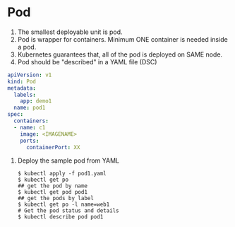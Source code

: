 # Pod

1. The smallest deployable unit is pod.
1. Pod is wrapper for containers. Minimum ONE container is needed inside a pod.
1. Kubernetes guarantees that, all of the pod is deployed on SAME node.
1. Pod should be "described" in a YAML file (DSC)

```yaml
apiVersion: v1
kind: Pod
metadata:
  labels:
    app: demo1
  name: pod1
spec:
  containers:
  - name: c1
    image: <IMAGENAME>
	ports:
	  containerPort: XX
```

1.	Deploy the sample pod from YAML

	```
	$ kubectl apply -f pod1.yaml
	$ kubectl get po
	## get the pod by name
	$ kubectl get pod pod1
	## get the pods by label
	$ kubectl get po -l name=web1
	# Get the pod status and details
	$ kubectl describe pod pod1
	```